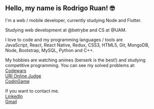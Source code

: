## Hello, my name is Rodrigo Ruan! :nerd_face:

I'm a web / mobile developer, currently studying Node and Flutter.

Studying web development at @betrybe and CS at @UAM.

I love to code and my programming languages / tools are
<br/>
JavaScript, React, React Native, Redux, CSS3, HTML5, Git, MongoDB, Node, Bootstrap, MySQL, Python and C++.

My hobbies are watching animes (berserk is the best!) and studying competitive programming.
You can see my solved problems at:
<br/>
[Codewars](https://www.codewars.com/users/rodrigo%20ruan)
<br/>
[URI Online Judge](https://www.beecrowd.com.br/judge/pt/profile/544334)
<br/>
[CodinGame](https://www.codingame.com/profile/72398efce9e8fff752e10af0f47415381021524)

If you want to contact me.
<br/>
[LinkedIn](https://www.linkedin.com/in/rodrigo-ruan/)
<br/>
[Gmail](mailto:rodrigopython16@gmail.com)
